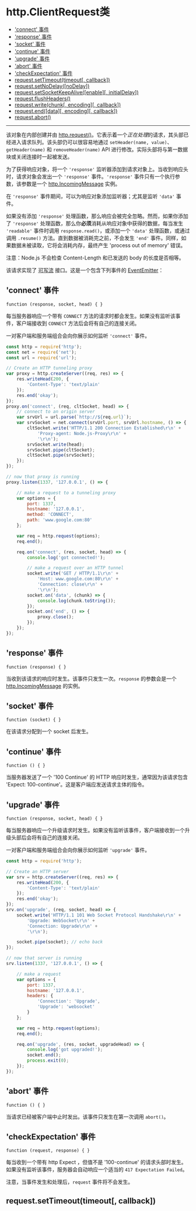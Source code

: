 # http.ClientRequest类

* ['connect' 事件](#connect-事件)
* ['response' 事件](#response-事件)
* ['socket' 事件](#socket-事件)
* ['continue' 事件](#continue-事件)
* ['upgrade' 事件](#upgrade-事件)
* ['abort' 事件](#abort-事件)
* ['checkExpectation' 事件](#checkexpectation-事件)
* [request.setTimeout(timeout[, callback])](#requestsettimeouttimeout-callback)
* [request.setNoDelay([noDelay])](#requestsetnodelaynodelay)
* [request.setSocketKeepAlive([enable][, initialDelay])](#requestsetsocketkeepaliveenable-initialdelay)
* [request.flushHeaders()](#requestflushheaders)
* [request.write(chunk[, encoding][, callback])](#requestwritechunk-encoding-callback)
* [request.end([data][, encoding][, callback])](#requestenddata-encoding-callback)
* [request.abort()](#requestabort)

--------------------------------------------------


该对象在内部创建并由 [http.request()](./http.md#httprequestoptions-callback)。它表示着一个*正在处理*的请求，其头部已经进入请求队列。该头部仍可以很容易地通过 `setHeader(name, value)`、`getHeader(name)` 和 `removeHeader(name)` API 进行修改。实际头部将与第一数据块或关闭连接时一起被发送。

为了获得响应对象，将一个 `'response'` 监听器添加到请求对象上。当收到响应头时，请求对象会发出一个 `'response'` 事件。`'response'` 事件只有一个执行参数，该参数是一个 [http.IncomingMessage](./class_http_IncomingMessage.md#) 实例。

在 `'response'` 事件期间，可以为响应对象添加监听器；尤其是监听 `'data'` 事件。

如果没有添加 `'response'` 处理函数，那么响应会被完全忽略。然而，如果你添加了 `'response'` 处理函数，那么你**必须**消耗从响应对象中获得的数据，每当发生 `'readable'` 事件时调用 `response.read()`，或添加一个 `'data'` 处理函数，或通过调用 `.resume()` 方法。直到数据被消耗完之前，不会发生 `'end'` 事件。同样，如果数据未被读取，它将会消耗内存，最终产生 'process out of memory' 错误。

注意：Node.js 不会检查 Content-Length 和已发送的 body 的长度是否相等。

该请求实现了 [可写流](../stream/api_for_stream_implementors.md#class_Writable) 接口。这是一个包含下列事件的 [EventEmitter](../events/class_EventEmitter.md#)：


## 'connect' 事件

`function (response, socket, head) { }`

每当服务器响应一个带有 `CONNECT` 方法的请求时都会发生。如果没有监听该事件，客户端接收到 `CONNECT` 方法后会将有自己的连接关闭。

一对客户端和服务端组合会向你展示如何监听 `'connect'` 事件。

``` javascript
const http = require('http');
const net = require('net');
const url = require('url');

// Create an HTTP tunneling proxy
var proxy = http.createServer((req, res) => {
    res.writeHead(200, {
        'Content-Type': 'text/plain'
    });
    res.end('okay');
});
proxy.on('connect', (req, cltSocket, head) => {
    // connect to an origin server
    var srvUrl = url.parse(`http://${req.url}`);
    var srvSocket = net.connect(srvUrl.port, srvUrl.hostname, () => {
        cltSocket.write('HTTP/1.1 200 Connection Established\r\n' +
            'Proxy-agent: Node.js-Proxy\r\n' +
            '\r\n');
        srvSocket.write(head);
        srvSocket.pipe(cltSocket);
        cltSocket.pipe(srvSocket);
    });
});

// now that proxy is running
proxy.listen(1337, '127.0.0.1', () => {

    // make a request to a tunneling proxy
    var options = {
        port: 1337,
        hostname: '127.0.0.1',
        method: 'CONNECT',
        path: 'www.google.com:80'
    };

    var req = http.request(options);
    req.end();

    req.on('connect', (res, socket, head) => {
        console.log('got connected!');

        // make a request over an HTTP tunnel
        socket.write('GET / HTTP/1.1\r\n' +
            'Host: www.google.com:80\r\n' +
            'Connection: close\r\n' +
            '\r\n');
        socket.on('data', (chunk) => {
            console.log(chunk.toString());
        });
        socket.on('end', () => {
            proxy.close();
        });
    });
});
```


## 'response' 事件

`function (response) { }`

当收到该请求的响应时发生。该事件只发生一次。`response` 的参数会是一个 [http.IncomingMessage](./class_http_IncomingMessage.md#) 的实例。


## 'socket' 事件

`function (socket) { }`

在该请求分配到一个 socket 后发生。


## 'continue' 事件

`function () { }`

当服务器发送了一个 '100 Continue' 的 HTTP 响应时发生，通常因为该请求包含 'Expect: 100-continue'。这是客户端应发送请求主体的指令。


## 'upgrade' 事件

`function (response, socket, head) { }`

每当服务器响应一个升级请求时发生。如果没有监听该事件，客户端接收到一个升级头部后会将有自己的连接关闭。

一对客户端和服务端组合会向你展示如何监听 `'upgrade'` 事件。

``` javascript
const http = require('http');

// Create an HTTP server
var srv = http.createServer((req, res) => {
    res.writeHead(200, {
        'Content-Type': 'text/plain'
    });
    res.end('okay');
});
srv.on('upgrade', (req, socket, head) => {
    socket.write('HTTP/1.1 101 Web Socket Protocol Handshake\r\n' +
        'Upgrade: WebSocket\r\n' +
        'Connection: Upgrade\r\n' +
        '\r\n');

    socket.pipe(socket); // echo back
});

// now that server is running
srv.listen(1337, '127.0.0.1', () => {

    // make a request
    var options = {
        port: 1337,
        hostname: '127.0.0.1',
        headers: {
            'Connection': 'Upgrade',
            'Upgrade': 'websocket'
        }
    };

    var req = http.request(options);
    req.end();

    req.on('upgrade', (res, socket, upgradeHead) => {
        console.log('got upgraded!');
        socket.end();
        process.exit(0);
    });
});
```


## 'abort' 事件

`function () { }`

当请求已经被客户端中止时发出。该事件只发生在第一次调用 `abort()`。


## 'checkExpectation' 事件

`function (request, response) { }`

每当收到一个带有 http Expect ，但值不是 '100-continue' 的请求头部时发生。如果没有监听该事件，服务器会自动响应一个适当的 `417 Expectation Failed`。

注意，当事件发生和处理后，`request` 事件将不会发生。


## request.setTimeout(timeout[, callback])

